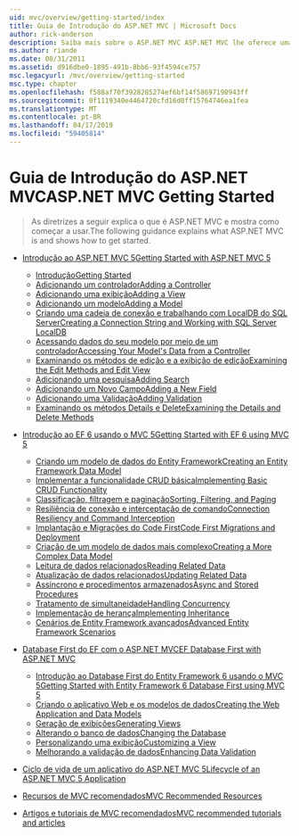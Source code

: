 ```yaml
---
uid: mvc/overview/getting-started/index
title: Guia de Introdução do ASP.NET MVC | Microsoft Docs
author: rick-anderson
description: Saiba mais sobre o ASP.NET MVC ASP.NET MVC lhe oferece uma maneira eficiente com base em padrões para criar sites dinâmicos que habilitam uma separação limpa de preocupações e que g...
ms.author: riande
ms.date: 08/31/2011
ms.assetid: d916dbe0-1895-491b-8bb6-93f4594ce757
msc.legacyurl: /mvc/overview/getting-started
msc.type: chapter
ms.openlocfilehash: f588af70f3928285274ef6bf14f58697190943ff
ms.sourcegitcommit: 0f1119340e4464720cfd16d0ff15764746ea1fea
ms.translationtype: MT
ms.contentlocale: pt-BR
ms.lasthandoff: 04/17/2019
ms.locfileid: "59405814"
---
```

# <a name="aspnet-mvc-getting-started"></a><span data-ttu-id="8fdb2-103">Guia de Introdução do ASP.NET MVC</span><span class="sxs-lookup"><span data-stu-id="8fdb2-103">ASP.NET MVC Getting Started</span></span>

> <span data-ttu-id="8fdb2-104">As diretrizes a seguir explica o que é ASP.NET MVC e mostra como começar a usar.</span><span class="sxs-lookup"><span data-stu-id="8fdb2-104">The following guidance explains what ASP.NET MVC is and shows how to get started.</span></span>


- [<span data-ttu-id="8fdb2-105">Introdução ao ASP.NET MVC 5</span><span class="sxs-lookup"><span data-stu-id="8fdb2-105">Getting Started with ASP.NET MVC 5</span></span>](introduction/index.md)

    - [<span data-ttu-id="8fdb2-106">Introdução</span><span class="sxs-lookup"><span data-stu-id="8fdb2-106">Getting Started</span></span>](introduction/getting-started.md)
    - [<span data-ttu-id="8fdb2-107">Adicionando um controlador</span><span class="sxs-lookup"><span data-stu-id="8fdb2-107">Adding a Controller</span></span>](introduction/adding-a-controller.md)
    - [<span data-ttu-id="8fdb2-108">Adicionando uma exibição</span><span class="sxs-lookup"><span data-stu-id="8fdb2-108">Adding a View</span></span>](introduction/adding-a-view.md)
    - [<span data-ttu-id="8fdb2-109">Adicionando um modelo</span><span class="sxs-lookup"><span data-stu-id="8fdb2-109">Adding a Model</span></span>](introduction/adding-a-model.md)
    - [<span data-ttu-id="8fdb2-110">Criando uma cadeia de conexão e trabalhando com LocalDB do SQL Server</span><span class="sxs-lookup"><span data-stu-id="8fdb2-110">Creating a Connection String and Working with SQL Server LocalDB</span></span>](introduction/creating-a-connection-string.md)
    - [<span data-ttu-id="8fdb2-111">Acessando dados do seu modelo por meio de um controlador</span><span class="sxs-lookup"><span data-stu-id="8fdb2-111">Accessing Your Model's Data from a Controller</span></span>](introduction/accessing-your-models-data-from-a-controller.md)
    - [<span data-ttu-id="8fdb2-112">Examinando os métodos de edição e a exibição de edição</span><span class="sxs-lookup"><span data-stu-id="8fdb2-112">Examining the Edit Methods and Edit View</span></span>](introduction/examining-the-edit-methods-and-edit-view.md)
    - [<span data-ttu-id="8fdb2-113">Adicionando uma pesquisa</span><span class="sxs-lookup"><span data-stu-id="8fdb2-113">Adding Search</span></span>](introduction/adding-search.md)
    - [<span data-ttu-id="8fdb2-114">Adicionando um Novo Campo</span><span class="sxs-lookup"><span data-stu-id="8fdb2-114">Adding a New Field</span></span>](introduction/adding-a-new-field.md)
    - [<span data-ttu-id="8fdb2-115">Adicionando uma Validação</span><span class="sxs-lookup"><span data-stu-id="8fdb2-115">Adding Validation</span></span>](introduction/adding-validation.md)
    - [<span data-ttu-id="8fdb2-116">Examinando os métodos Details e Delete</span><span class="sxs-lookup"><span data-stu-id="8fdb2-116">Examining the Details and Delete Methods</span></span>](introduction/examining-the-details-and-delete-methods.md)
- [<span data-ttu-id="8fdb2-117">Introdução ao EF 6 usando o MVC 5</span><span class="sxs-lookup"><span data-stu-id="8fdb2-117">Getting Started with EF 6 using MVC 5</span></span>](getting-started-with-ef-using-mvc/index.md)

    - [<span data-ttu-id="8fdb2-118">Criando um modelo de dados do Entity Framework</span><span class="sxs-lookup"><span data-stu-id="8fdb2-118">Creating an Entity Framework Data Model</span></span>](getting-started-with-ef-using-mvc/creating-an-entity-framework-data-model-for-an-asp-net-mvc-application.md)
    - [<span data-ttu-id="8fdb2-119">Implementar a funcionalidade CRUD básica</span><span class="sxs-lookup"><span data-stu-id="8fdb2-119">Implementing Basic CRUD Functionality</span></span>](getting-started-with-ef-using-mvc/implementing-basic-crud-functionality-with-the-entity-framework-in-asp-net-mvc-application.md)
    - [<span data-ttu-id="8fdb2-120">Classificação, filtragem e paginação</span><span class="sxs-lookup"><span data-stu-id="8fdb2-120">Sorting, Filtering, and Paging</span></span>](getting-started-with-ef-using-mvc/sorting-filtering-and-paging-with-the-entity-framework-in-an-asp-net-mvc-application.md)
    - [<span data-ttu-id="8fdb2-121">Resiliência de conexão e interceptação de comando</span><span class="sxs-lookup"><span data-stu-id="8fdb2-121">Connection Resiliency and Command Interception</span></span>](getting-started-with-ef-using-mvc/connection-resiliency-and-command-interception-with-the-entity-framework-in-an-asp-net-mvc-application.md)
    - [<span data-ttu-id="8fdb2-122">Implantação e Migrações do Code First</span><span class="sxs-lookup"><span data-stu-id="8fdb2-122">Code First Migrations and Deployment</span></span>](getting-started-with-ef-using-mvc/migrations-and-deployment-with-the-entity-framework-in-an-asp-net-mvc-application.md)
    - [<span data-ttu-id="8fdb2-123">Criação de um modelo de dados mais complexo</span><span class="sxs-lookup"><span data-stu-id="8fdb2-123">Creating a More Complex Data Model</span></span>](getting-started-with-ef-using-mvc/creating-a-more-complex-data-model-for-an-asp-net-mvc-application.md)
    - [<span data-ttu-id="8fdb2-124">Leitura de dados relacionados</span><span class="sxs-lookup"><span data-stu-id="8fdb2-124">Reading Related Data</span></span>](getting-started-with-ef-using-mvc/reading-related-data-with-the-entity-framework-in-an-asp-net-mvc-application.md)
    - [<span data-ttu-id="8fdb2-125">Atualização de dados relacionados</span><span class="sxs-lookup"><span data-stu-id="8fdb2-125">Updating Related Data</span></span>](getting-started-with-ef-using-mvc/updating-related-data-with-the-entity-framework-in-an-asp-net-mvc-application.md)
    - [<span data-ttu-id="8fdb2-126">Assíncrono e procedimentos armazenados</span><span class="sxs-lookup"><span data-stu-id="8fdb2-126">Async and Stored Procedures</span></span>](getting-started-with-ef-using-mvc/async-and-stored-procedures-with-the-entity-framework-in-an-asp-net-mvc-application.md)
    - [<span data-ttu-id="8fdb2-127">Tratamento de simultaneidade</span><span class="sxs-lookup"><span data-stu-id="8fdb2-127">Handling Concurrency</span></span>](getting-started-with-ef-using-mvc/handling-concurrency-with-the-entity-framework-in-an-asp-net-mvc-application.md)
    - [<span data-ttu-id="8fdb2-128">Implementação de herança</span><span class="sxs-lookup"><span data-stu-id="8fdb2-128">Implementing Inheritance</span></span>](getting-started-with-ef-using-mvc/implementing-inheritance-with-the-entity-framework-in-an-asp-net-mvc-application.md)
    - [<span data-ttu-id="8fdb2-129">Cenários de Entity Framework avançados</span><span class="sxs-lookup"><span data-stu-id="8fdb2-129">Advanced Entity Framework Scenarios</span></span>](getting-started-with-ef-using-mvc/advanced-entity-framework-scenarios-for-an-mvc-web-application.md)
- [<span data-ttu-id="8fdb2-130">Database First do EF com o ASP.NET MVC</span><span class="sxs-lookup"><span data-stu-id="8fdb2-130">EF Database First with ASP.NET MVC</span></span>](database-first-development/index.md)

    - [<span data-ttu-id="8fdb2-131">Introdução ao Database First do Entity Framework 6 usando o MVC 5</span><span class="sxs-lookup"><span data-stu-id="8fdb2-131">Getting Started with Entity Framework 6 Database First using MVC 5</span></span>](database-first-development/setting-up-database.md)
    - [<span data-ttu-id="8fdb2-132">Criando o aplicativo Web e os modelos de dados</span><span class="sxs-lookup"><span data-stu-id="8fdb2-132">Creating the Web Application and Data Models</span></span>](database-first-development/creating-the-web-application.md)
    - [<span data-ttu-id="8fdb2-133">Geração de exibições</span><span class="sxs-lookup"><span data-stu-id="8fdb2-133">Generating Views</span></span>](database-first-development/generating-views.md)
    - [<span data-ttu-id="8fdb2-134">Alterando o banco de dados</span><span class="sxs-lookup"><span data-stu-id="8fdb2-134">Changing the Database</span></span>](database-first-development/changing-the-database.md)
    - [<span data-ttu-id="8fdb2-135">Personalizando uma exibição</span><span class="sxs-lookup"><span data-stu-id="8fdb2-135">Customizing a View</span></span>](database-first-development/customizing-a-view.md)
    - [<span data-ttu-id="8fdb2-136">Melhorando a validação de dados</span><span class="sxs-lookup"><span data-stu-id="8fdb2-136">Enhancing Data Validation</span></span>](database-first-development/enhancing-data-validation.md)
- [<span data-ttu-id="8fdb2-137">Ciclo de vida de um aplicativo do ASP.NET MVC 5</span><span class="sxs-lookup"><span data-stu-id="8fdb2-137">Lifecycle of an ASP.NET MVC 5 Application</span></span>](lifecycle-of-an-aspnet-mvc-5-application.md)
- [<span data-ttu-id="8fdb2-138">Recursos de MVC recomendados</span><span class="sxs-lookup"><span data-stu-id="8fdb2-138">MVC Recommended Resources</span></span>](recommended-resources-for-mvc.md)
- [<span data-ttu-id="8fdb2-139">Artigos e tutoriais de MVC recomendados</span><span class="sxs-lookup"><span data-stu-id="8fdb2-139">MVC recommended tutorials and articles</span></span>](mvc-learning-sequence.md)
